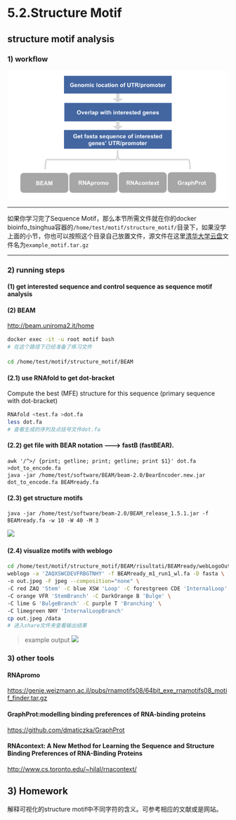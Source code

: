 # 5.2.Structure Motif

## structure motif analysis
### 1) workflow
![](../../.gitbook/assets/structure_motif.pipeline.png)

---
如果你学习完了Sequence Motif，那么本节所需文件就在你的docker bioinfo_tsinghua容器的`/home/test/motif/structure_motif/`目录下，如果没学上面的小节，你也可以按照这个目录自己放置文件，源文件在这里[清华大学云盘](https://cloud.tsinghua.edu.cn/d/8bf3e363bae145c69469/)文件名为`example_motif.tar.gz`

---
### 2) running steps

#### (1) get interested sequence and control sequence as sequence motif analysis
#### (2) BEAM
http://beam.uniroma2.it/home


```bash
docker exec -it -u root motif bash
# 在这个路径下已经准备了练习文件

cd /home/test/motif/structure_motif/BEAM
```

#### (2.1) use RNAfold to get dot-bracket
Compute the best (MFE) structure for this sequence (primary sequence with dot-bracket)
```bash
RNAfold <test.fa >dot.fa
less dot.fa
# 查看生成的序列及点括号文件dot.fa
```

#### (2.2) get file with BEAR notation ---> fastB (fastBEAR).


```
awk '/^>/ {print; getline; print; getline; print $1}' dot.fa >dot_to_encode.fa
java -jar /home/test/software/BEAM/beam-2.0/BearEncoder.new.jar dot_to_encode.fa BEAMready.fa
```

#### (2.3) get structure motifs
```
java -jar /home/test/software/beam-2.0/BEAM_release_1.5.1.jar -f BEAMready.fa -w 10 -W 40 -M 3
```

![](https://tva1.sinaimg.cn/large/006y8mN6ly1g85tflwz2qj30pw0citaq.jpg)

#### (2.4) visualize motifs with weblogo

```bash
cd /home/test/motif/structure_motif/BEAM/risultati/BEAMready/webLogoOut/motifs
weblogo -a 'ZAQXSWCDEVFRBGTNHY' -f BEAMready_m1_run1_wl.fa -D fasta \
-o out.jpeg -F jpeg --composition="none" \
-C red ZAQ 'Stem' -C blue XSW 'Loop' -C forestgreen CDE 'InternalLoop' \
-C orange VFR 'StemBranch' -C DarkOrange B 'Bulge' \
-C lime G 'BulgeBranch' -C purple T 'Branching' \
-C limegreen NHY 'InternalLoopBranch'
cp out.jpeg /data
# 进入share文件夹查看输出结果
```

> example output
![](https://tva1.sinaimg.cn/large/006y8mN6ly1g85thyjml0j30ok08sgo9.jpg)


### 3) other tools 
#### RNApromo
https://genie.weizmann.ac.il/pubs/rnamotifs08/64bit_exe_rnamotifs08_motif_finder.tar.gz
#### GraphProt:modelling binding preferences of RNA-binding proteins
https://github.com/dmaticzka/GraphProt
#### RNAcontext: A New Method for Learning the Sequence and Structure Binding Preferences of RNA-Binding Proteins
http://www.cs.toronto.edu/~hilal/rnacontext/

## 3\) Homework
解释可视化的structure motif中不同字符的含义。可参考相应的文献或是网站。
